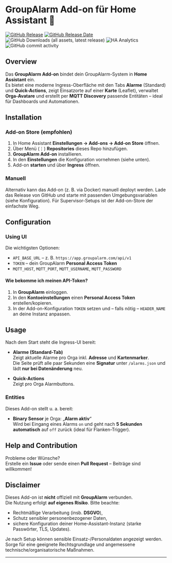 # GroupAlarm Add-on für Home Assistant 🚒

[![GitHub Release](https://img.shields.io/github/v/release/DasAuryn/GroupAlarm-HomeAssistant?sort=semver&style=for-the-badge&color=green)](https://github.com/DasAuryn/GroupAlarm-HomeAssistant/releases/)
[![GitHub Release Date](https://img.shields.io/github/release-date/DasAuryn/GroupAlarm-HomeAssistant?style=for-the-badge&color=green)](https://github.com/DasAuryn/GroupAlarm-HomeAssistant/releases/)
![GitHub Downloads (all assets, latest release)](https://img.shields.io/github/downloads/DasAuryn/GroupAlarm-HomeAssistant/latest/total?style=for-the-badge&label=Downloads%20latest%20Release)
![HA Analytics](https://img.shields.io/badge/dynamic/json?url=https%3A%2F%2Fanalytics.home-assistant.io%2Fcustom_integrations.json&query=%24.groupalarm.total&style=for-the-badge&label=Active%20Installations&color=red)
![GitHub commit activity](https://img.shields.io/github/commit-activity/m/DasAuryn/GroupAlarm-HomeAssistant?style=for-the-badge)

## Overview

Das **GroupAlarm Add-on** bindet dein GroupAlarm-System in **Home Assistant** ein.  
Es bietet eine moderne Ingress-Oberfläche mit den Tabs **Alarme** (Standard) und **Quick-Actions**, zeigt Einsatzorte auf einer **Karte** (Leaflet), verwaltet **Orga-Avatare** und erstellt per **MQTT Discovery** passende Entitäten – ideal für Dashboards und Automationen.

## Installation

### Add-on Store (empfohlen)

1. In Home Assistant **Einstellungen → Add-ons → Add-on Store** öffnen.  
2. Über Menü (⋮) **Repositories** dieses Repo hinzufügen.  
3. **GroupAlarm Add-on** installieren.  
4. In den **Einstellungen** die Konfiguration vornehmen (siehe unten).  
5. Add-on **starten** und über **Ingress** öffnen.

### Manuell

Alternativ kann das Add-on (z. B. via Docker) manuell deployt werden. Lade das Release von GitHub und starte mit passenden Umgebungsvariablen (siehe Konfiguration). Für Supervisor-Setups ist der Add-on-Store der einfachste Weg.

## Configuration

### Using UI

Die wichtigsten Optionen:

- `API_BASE_URL` – z. B. `https://app.groupalarm.com/api/v1`  
- `TOKEN` – dein GroupAlarm **Personal Access Token**  
- `MQTT_HOST`, `MQTT_PORT`, `MQTT_USERNAME`, `MQTT_PASSWORD`  


#### Wie bekomme ich meinen API-Token?

1. In **GroupAlarm** einloggen.  
2. In den **Kontoeinstellungen** einen **Personal Access Token** erstellen/kopieren.  
3. In der Add-on-Konfiguration `TOKEN` setzen und – falls nötig – `HEADER_NAME` an deine Instanz anpassen.

## Usage

Nach dem Start steht die Ingress-UI bereit:

- **Alarme (Standard-Tab)**  
  Zeigt aktuelle Alarme pro Orga inkl. **Adresse** und **Kartenmarker**.  
  Die Seite prüft alle paar Sekunden eine **Signatur** unter `/alarms.json` und lädt **nur bei Datenänderung** neu.

- **Quick-Actions**  
  Zeigt pro Orga Alarmbuttons.  
  

### Entities

Dieses Add-on stellt u. a. bereit:

- **Binary Sensor** je Orga: „**Alarm aktiv**“  
  Wird bei Eingang eines Alarms `on` und geht nach **5 Sekunden automatisch** auf `off` zurück (ideal für Flanken-Trigger).
  
## Help and Contribution

Probleme oder Wünsche?  
Erstelle ein **Issue** oder sende einen **Pull Request** – Beiträge sind willkommen!

## Disclaimer

Dieses Add-on ist **nicht** offiziell mit **GroupAlarm** verbunden.  
Die Nutzung erfolgt **auf eigenes Risiko**. Bitte beachte:

- Rechtmäßige Verarbeitung (insb. **DSGVO**),  
- Schutz sensibler personenbezogener Daten,  
- sichere Konfiguration deiner Home-Assistant-Instanz (starke Passwörter, TLS, Updates).

Je nach Setup können sensible Einsatz-/Personaldaten angezeigt werden. Sorge für eine geeignete Rechtsgrundlage und angemessene technische/organisatorische Maßnahmen.

--- 
